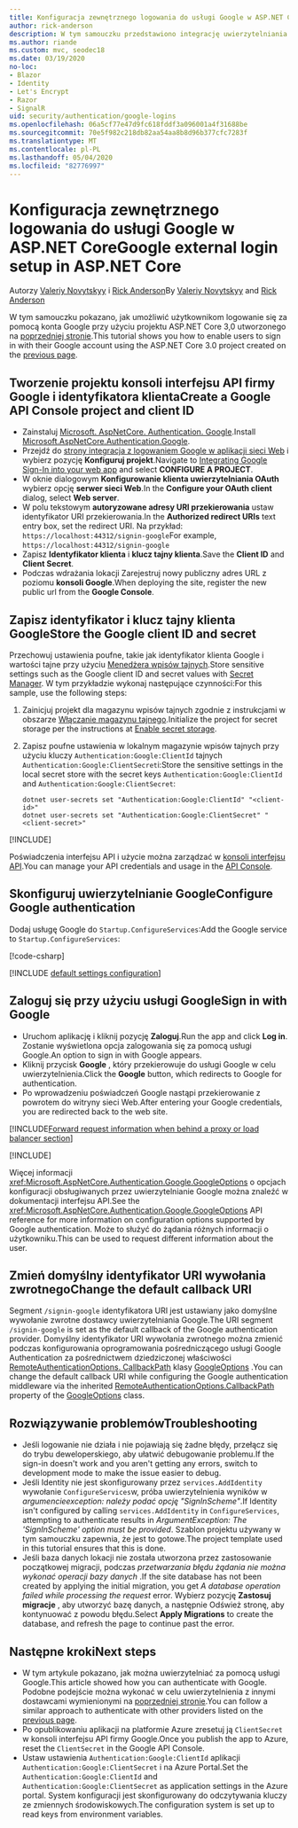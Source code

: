 ```yaml
---
title: Konfiguracja zewnętrznego logowania do usługi Google w ASP.NET Core
author: rick-anderson
description: W tym samouczku przedstawiono integrację uwierzytelniania użytkownika konta Google z istniejącą aplikacją ASP.NET Core.
ms.author: riande
ms.custom: mvc, seodec18
ms.date: 03/19/2020
no-loc:
- Blazor
- Identity
- Let's Encrypt
- Razor
- SignalR
uid: security/authentication/google-logins
ms.openlocfilehash: 06a5cf77e47d9fc618fddf3a096001a4f31688be
ms.sourcegitcommit: 70e5f982c218db82aa54aa8b8d96b377cfc7283f
ms.translationtype: MT
ms.contentlocale: pl-PL
ms.lasthandoff: 05/04/2020
ms.locfileid: "82776997"
---
```

# <a name="google-external-login-setup-in-aspnet-core"></a><span data-ttu-id="e88b2-103">Konfiguracja zewnętrznego logowania do usługi Google w ASP.NET Core</span><span class="sxs-lookup"><span data-stu-id="e88b2-103">Google external login setup in ASP.NET Core</span></span>

<span data-ttu-id="e88b2-104">Autorzy [Valeriy Novytskyy](https://github.com/01binary) i [Rick Anderson](https://twitter.com/RickAndMSFT)</span><span class="sxs-lookup"><span data-stu-id="e88b2-104">By [Valeriy Novytskyy](https://github.com/01binary) and [Rick Anderson](https://twitter.com/RickAndMSFT)</span></span>

<span data-ttu-id="e88b2-105">W tym samouczku pokazano, jak umożliwić użytkownikom logowanie się za pomocą konta Google przy użyciu projektu ASP.NET Core 3,0 utworzonego na [poprzedniej stronie](xref:security/authentication/social/index).</span><span class="sxs-lookup"><span data-stu-id="e88b2-105">This tutorial shows you how to enable users to sign in with their Google account using the ASP.NET Core 3.0 project created on the [previous page](xref:security/authentication/social/index).</span></span>

## <a name="create-a-google-api-console-project-and-client-id"></a><span data-ttu-id="e88b2-106">Tworzenie projektu konsoli interfejsu API firmy Google i identyfikatora klienta</span><span class="sxs-lookup"><span data-stu-id="e88b2-106">Create a Google API Console project and client ID</span></span>

* <span data-ttu-id="e88b2-107">Zainstaluj [Microsoft. AspNetCore. Authentication. Google](https://www.nuget.org/packages/Microsoft.AspNetCore.Authentication.Google).</span><span class="sxs-lookup"><span data-stu-id="e88b2-107">Install [Microsoft.AspNetCore.Authentication.Google](https://www.nuget.org/packages/Microsoft.AspNetCore.Authentication.Google).</span></span>
* <span data-ttu-id="e88b2-108">Przejdź do [strony integracja z logowaniem Google w aplikacji sieci Web](https://developers.google.com/identity/sign-in/web/devconsole-project) i wybierz pozycję **Konfiguruj projekt**.</span><span class="sxs-lookup"><span data-stu-id="e88b2-108">Navigate to [Integrating Google Sign-In into your web app](https://developers.google.com/identity/sign-in/web/devconsole-project) and select **CONFIGURE A PROJECT**.</span></span>
* <span data-ttu-id="e88b2-109">W oknie dialogowym **Konfigurowanie klienta uwierzytelniania OAuth** wybierz opcję **serwer sieci Web**.</span><span class="sxs-lookup"><span data-stu-id="e88b2-109">In the **Configure your OAuth client** dialog, select **Web server**.</span></span>
* <span data-ttu-id="e88b2-110">W polu tekstowym **autoryzowane adresy URI przekierowania** ustaw identyfikator URI przekierowania.</span><span class="sxs-lookup"><span data-stu-id="e88b2-110">In the **Authorized redirect URIs** text entry box, set the redirect URI.</span></span> <span data-ttu-id="e88b2-111">Na przykład: `https://localhost:44312/signin-google`</span><span class="sxs-lookup"><span data-stu-id="e88b2-111">For example, `https://localhost:44312/signin-google`</span></span>
* <span data-ttu-id="e88b2-112">Zapisz **Identyfikator klienta** i **klucz tajny klienta**.</span><span class="sxs-lookup"><span data-stu-id="e88b2-112">Save the **Client ID** and **Client Secret**.</span></span>
* <span data-ttu-id="e88b2-113">Podczas wdrażania lokacji Zarejestruj nowy publiczny adres URL z poziomu **konsoli Google**.</span><span class="sxs-lookup"><span data-stu-id="e88b2-113">When deploying the site, register the new public url from the **Google Console**.</span></span>

## <a name="store-the-google-client-id-and-secret"></a><span data-ttu-id="e88b2-114">Zapisz identyfikator i klucz tajny klienta Google</span><span class="sxs-lookup"><span data-stu-id="e88b2-114">Store the Google client ID and secret</span></span>

<span data-ttu-id="e88b2-115">Przechowuj ustawienia poufne, takie jak identyfikator klienta Google i wartości tajne przy użyciu [Menedżera wpisów tajnych](xref:security/app-secrets).</span><span class="sxs-lookup"><span data-stu-id="e88b2-115">Store sensitive settings such as the Google client ID and secret values with [Secret Manager](xref:security/app-secrets).</span></span> <span data-ttu-id="e88b2-116">W tym przykładzie wykonaj następujące czynności:</span><span class="sxs-lookup"><span data-stu-id="e88b2-116">For this sample, use the following steps:</span></span>

1. <span data-ttu-id="e88b2-117">Zainicjuj projekt dla magazynu wpisów tajnych zgodnie z instrukcjami w obszarze [Włączanie magazynu tajnego](xref:security/app-secrets#enable-secret-storage).</span><span class="sxs-lookup"><span data-stu-id="e88b2-117">Initialize the project for secret storage per the instructions at [Enable secret storage](xref:security/app-secrets#enable-secret-storage).</span></span>
1. <span data-ttu-id="e88b2-118">Zapisz poufne ustawienia w lokalnym magazynie wpisów tajnych przy użyciu kluczy `Authentication:Google:ClientId` tajnych `Authentication:Google:ClientSecret`i:</span><span class="sxs-lookup"><span data-stu-id="e88b2-118">Store the sensitive settings in the local secret store with the secret keys `Authentication:Google:ClientId` and `Authentication:Google:ClientSecret`:</span></span>

    ```dotnetcli
    dotnet user-secrets set "Authentication:Google:ClientId" "<client-id>"
    dotnet user-secrets set "Authentication:Google:ClientSecret" "<client-secret>"
    ```

[!INCLUDE[](~/includes/environmentVarableColon.md)]

<span data-ttu-id="e88b2-119">Poświadczenia interfejsu API i użycie można zarządzać w [konsoli interfejsu API](https://console.developers.google.com/apis/dashboard).</span><span class="sxs-lookup"><span data-stu-id="e88b2-119">You can manage your API credentials and usage in the [API Console](https://console.developers.google.com/apis/dashboard).</span></span>

## <a name="configure-google-authentication"></a><span data-ttu-id="e88b2-120">Skonfiguruj uwierzytelnianie Google</span><span class="sxs-lookup"><span data-stu-id="e88b2-120">Configure Google authentication</span></span>

<span data-ttu-id="e88b2-121">Dodaj usługę Google do `Startup.ConfigureServices`:</span><span class="sxs-lookup"><span data-stu-id="e88b2-121">Add the Google service to `Startup.ConfigureServices`:</span></span>

[!code-csharp[](~/security/authentication/social/social-code/3.x/StartupGoogle3x.cs?highlight=11-19)]

[!INCLUDE [default settings configuration](includes/default-settings2-2.md)]

## <a name="sign-in-with-google"></a><span data-ttu-id="e88b2-122">Zaloguj się przy użyciu usługi Google</span><span class="sxs-lookup"><span data-stu-id="e88b2-122">Sign in with Google</span></span>

* <span data-ttu-id="e88b2-123">Uruchom aplikację i kliknij pozycję **Zaloguj**.</span><span class="sxs-lookup"><span data-stu-id="e88b2-123">Run the app and click **Log in**.</span></span> <span data-ttu-id="e88b2-124">Zostanie wyświetlona opcja zalogowania się za pomocą usługi Google.</span><span class="sxs-lookup"><span data-stu-id="e88b2-124">An option to sign in with Google appears.</span></span>
* <span data-ttu-id="e88b2-125">Kliknij przycisk **Google** , który przekierowuje do usługi Google w celu uwierzytelnienia.</span><span class="sxs-lookup"><span data-stu-id="e88b2-125">Click the **Google** button, which redirects to Google for authentication.</span></span>
* <span data-ttu-id="e88b2-126">Po wprowadzeniu poświadczeń Google nastąpi przekierowanie z powrotem do witryny sieci Web.</span><span class="sxs-lookup"><span data-stu-id="e88b2-126">After entering your Google credentials, you are redirected back to the web site.</span></span>

[!INCLUDE[Forward request information when behind a proxy or load balancer section](includes/forwarded-headers-middleware.md)]

[!INCLUDE[](includes/chain-auth-providers.md)]

<span data-ttu-id="e88b2-127">Więcej informacji <xref:Microsoft.AspNetCore.Authentication.Google.GoogleOptions> o opcjach konfiguracji obsługiwanych przez uwierzytelnianie Google można znaleźć w dokumentacji interfejsu API.</span><span class="sxs-lookup"><span data-stu-id="e88b2-127">See the <xref:Microsoft.AspNetCore.Authentication.Google.GoogleOptions> API reference for more information on configuration options supported by Google authentication.</span></span> <span data-ttu-id="e88b2-128">Może to służyć do żądania różnych informacji o użytkowniku.</span><span class="sxs-lookup"><span data-stu-id="e88b2-128">This can be used to request different information about the user.</span></span>

## <a name="change-the-default-callback-uri"></a><span data-ttu-id="e88b2-129">Zmień domyślny identyfikator URI wywołania zwrotnego</span><span class="sxs-lookup"><span data-stu-id="e88b2-129">Change the default callback URI</span></span>

<span data-ttu-id="e88b2-130">Segment `/signin-google` identyfikatora URI jest ustawiany jako domyślne wywołanie zwrotne dostawcy uwierzytelniania Google.</span><span class="sxs-lookup"><span data-stu-id="e88b2-130">The URI segment `/signin-google` is set as the default callback of the Google authentication provider.</span></span> <span data-ttu-id="e88b2-131">Domyślny identyfikator URI wywołania zwrotnego można zmienić podczas konfigurowania oprogramowania pośredniczącego usługi Google Authentication za pośrednictwem dziedziczonej właściwości [RemoteAuthenticationOptions. CallbackPath](/dotnet/api/microsoft.aspnetcore.authentication.remoteauthenticationoptions.callbackpath) klasy [GoogleOptions](/dotnet/api/microsoft.aspnetcore.authentication.google.googleoptions) .</span><span class="sxs-lookup"><span data-stu-id="e88b2-131">You can change the default callback URI while configuring the Google authentication middleware via the inherited [RemoteAuthenticationOptions.CallbackPath](/dotnet/api/microsoft.aspnetcore.authentication.remoteauthenticationoptions.callbackpath) property of the [GoogleOptions](/dotnet/api/microsoft.aspnetcore.authentication.google.googleoptions) class.</span></span>

## <a name="troubleshooting"></a><span data-ttu-id="e88b2-132">Rozwiązywanie problemów</span><span class="sxs-lookup"><span data-stu-id="e88b2-132">Troubleshooting</span></span>

* <span data-ttu-id="e88b2-133">Jeśli logowanie nie działa i nie pojawiają się żadne błędy, przełącz się do trybu deweloperskiego, aby ułatwić debugowanie problemu.</span><span class="sxs-lookup"><span data-stu-id="e88b2-133">If the sign-in doesn't work and you aren't getting any errors, switch to development mode to make the issue easier to debug.</span></span>
* <span data-ttu-id="e88b2-134">Jeśli Identity nie jest skonfigurowany przez `services.AddIdentity` wywołanie `ConfigureServices`w, próba uwierzytelnienia wyników w *argumencieexception: należy podać opcję "SignInScheme"*.</span><span class="sxs-lookup"><span data-stu-id="e88b2-134">If Identity isn't configured by calling `services.AddIdentity` in `ConfigureServices`, attempting to authenticate results in *ArgumentException: The 'SignInScheme' option must be provided*.</span></span> <span data-ttu-id="e88b2-135">Szablon projektu używany w tym samouczku zapewnia, że jest to gotowe.</span><span class="sxs-lookup"><span data-stu-id="e88b2-135">The project template used in this tutorial ensures that this is done.</span></span>
* <span data-ttu-id="e88b2-136">Jeśli baza danych lokacji nie została utworzona przez zastosowanie początkowej migracji, podczas *przetwarzania błędu żądania nie można wykonać operacji bazy danych* .</span><span class="sxs-lookup"><span data-stu-id="e88b2-136">If the site database has not been created by applying the initial migration, you get *A database operation failed while processing the request* error.</span></span> <span data-ttu-id="e88b2-137">Wybierz pozycję **Zastosuj migracje** , aby utworzyć bazę danych, a następnie Odśwież stronę, aby kontynuować z powodu błędu.</span><span class="sxs-lookup"><span data-stu-id="e88b2-137">Select **Apply Migrations** to create the database, and refresh the page to continue past the error.</span></span>

## <a name="next-steps"></a><span data-ttu-id="e88b2-138">Następne kroki</span><span class="sxs-lookup"><span data-stu-id="e88b2-138">Next steps</span></span>

* <span data-ttu-id="e88b2-139">W tym artykule pokazano, jak można uwierzytelniać za pomocą usługi Google.</span><span class="sxs-lookup"><span data-stu-id="e88b2-139">This article showed how you can authenticate with Google.</span></span> <span data-ttu-id="e88b2-140">Podobne podejście można wykonać w celu uwierzytelnienia z innymi dostawcami wymienionymi na [poprzedniej stronie](xref:security/authentication/social/index).</span><span class="sxs-lookup"><span data-stu-id="e88b2-140">You can follow a similar approach to authenticate with other providers listed on the [previous page](xref:security/authentication/social/index).</span></span>
* <span data-ttu-id="e88b2-141">Po opublikowaniu aplikacji na platformie Azure zresetuj ją `ClientSecret` w konsoli interfejsu API firmy Google.</span><span class="sxs-lookup"><span data-stu-id="e88b2-141">Once you publish the app to Azure, reset the `ClientSecret` in the Google API Console.</span></span>
* <span data-ttu-id="e88b2-142">Ustaw ustawienia `Authentication:Google:ClientId` aplikacji `Authentication:Google:ClientSecret` i na Azure Portal.</span><span class="sxs-lookup"><span data-stu-id="e88b2-142">Set the `Authentication:Google:ClientId` and `Authentication:Google:ClientSecret` as application settings in the Azure portal.</span></span> <span data-ttu-id="e88b2-143">System konfiguracji jest skonfigurowany do odczytywania kluczy ze zmiennych środowiskowych.</span><span class="sxs-lookup"><span data-stu-id="e88b2-143">The configuration system is set up to read keys from environment variables.</span></span>

